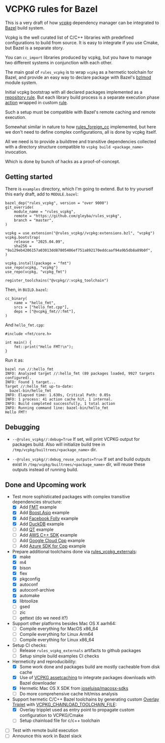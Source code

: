 # VCPKG rules for Bazel

This is a very draft of how [vcpkg](https://vcpkg.io/en/) dependency manager can be integrated to [Bazel](https://bazel.build/) build system.

Vcpkg is the well curated list of C/C++ libraries with predefined configurations to build from source.
It is easy to integrate if you use Cmake, but Bazel is a separate story.

You can `cc_import` libraries produced by vcpkg, but you have to manage two different systems in conjunction with each other.

The main goal of `rules_vcpkg` is to wrap `vcpkg` as a hermetic toolchain for Bazel, and provide an easy way to declare package with Bazel's [bzlmod](https://bazel.build/external/overview) module system.

Initial vcpkg bootstrap with all declared packages implemented as a [repository rule](https://bazel.build/external/repo). But each library build process is a separate execution phase [action](https://bazel.build/extending/rules#actions) wrapped in custom [rule](https://bazel.build/extending/rules). 

Such a setup must be compatible with Bazel's remote caching and remote execution.

Somewhat similar in nature to how [rules_foreign_cc](https://github.com/bazel-contrib/rules_foreign_cc) implemented, but here we don't need to define complex configurations, all is done by vcpkg itself. 

All we need is to provide a buildtree and transitive dependencies collected with a directory structure compatible to `vcpkg build <package_name>` invocation. 

Which is done by bunch of hacks as a proof-of-concept.

## Getting started

There is `examples` directory, which I'm going to extend.
But to try yourself this early draft, add to `MODULE.bazel`:

```
bazel_dep("rules_vcpkg", version = "over 9000")
git_override(
    module_name = "rules_vcpkg", 
    remote = "https://github.com/gleyba/rules_vcpkg",
    branch = "master",
)

vcpkg = use_extension("@rules_vcpkg//vcpkg:extensions.bzl", "vcpkg")
vcpkg.bootstrap(
    release = "2025.04.09",
    sha256 = "9a129eb4206157a03013dd87805406ef751a892170eddcaaf94a9b5db8a89b0f",
)

vcpkg.install(package = "fmt")
use_repo(vcpkg, "vcpkg")
use_repo(vcpkg, "vcpkg_fmt")

register_toolchains("@vcpkg//:vcpkg_toolchain")
```

Then, in `BUILD.bazel`:

```
cc_binary(
    name = "hello_fmt",
    srcs = ["hello_fmt.cpp"],
    deps = ["@vcpkg_fmt//:fmt"],
)
```

And `hello_fmt.cpp`:

```
#include <fmt/core.h>

int main() {
    fmt::print("Hello FMT!\n");
}
```

Run it as:

```
bazel run //:hello_fmt
INFO: Analyzed target //:hello_fmt (89 packages loaded, 9927 targets configured).
INFO: Found 1 target...
Target //:hello_fmt up-to-date:
  bazel-bin/hello_fmt
INFO: Elapsed time: 1.630s, Critical Path: 0.05s
INFO: 1 process: 41 action cache hit, 1 internal.
INFO: Build completed successfully, 1 total action
INFO: Running command line: bazel-bin/hello_fmt
Hello FMT!
```

## Debugging

- `--@rules_vcpkg//:debug=True`
    If set, will print VCPKG output for packages build.
    Also will initialize build tree in `/tmp/vcpkg/builtrees/<package_name>` dir.

- `--@rules_vcpkg//:debug_reuse_outputs=True`
    If set and build outputs exist in `/tmp/vcpkg/builtrees/<package_name>` dir,
    will reuse these outputs instead of running build.

## Done and Upcoming work

- Test more sophisticated packages with complex transitive dependencies structure:
    - [x] Add [FMT](https://github.com/fmtlib/fmt) example
    - [x] Add [Boost.Asio](https://www.boost.org/doc/libs/latest/doc/html/boost_asio.html) example
    - [x] Add [Facebook Folly](https://github.com/facebook/folly) example
    - [x] Add [DuckDB](https://duckdb.org) example
    - [ ] Add [QT](https://www.qt.io/) example
    - [ ] Add [AWS C++ SDK](https://github.com/aws/aws-sdk-cpp) example
    - [ ] Add [Google Cloud Cpp](https://github.com/googleapis/google-cloud-cpp) example
    - [ ] Add [Azure SDK for Cpp](https://github.com/Azure/azure-sdk-for-cpp/tree/main) example
- Prepare additional toolchains done via [rules_vcpkg_externals](https://github.com/gleyba/rules_vcpkg_externals):
    - [x] make
    - [x] m4
    - [x] bison
    - [x] flex
    - [x] pkgconfig
    - [x] autoconf
    - [x] autoconf-archive
    - [x] automake
    - [x] libtoolize
    - [ ] gsed
    - [ ] zic
    - [ ] gettext (do we need it?)
- Support other platforms besides Mac OS X aarh64: 
    - [ ] Compile everything for MacOS x86_64
    - [ ] Compile everything for Linux Arm64
    - [ ] Compile everything for Linux x86_64
- Setup CI checks:
    - [ ] Release `rules_vcpkg_externals` artifacts to github packages
    - [ ] Setup simple build examples CI checks
- Hermeticity and reproducibility:
    - [x] Some work done and packages build are mostly cacheable from disk cache
    - [x] Use of [VCPKG assetcaching](https://learn.microsoft.com/en-us/vcpkg/users/assetcaching?WT.mc_id=vcpkg_inproduct_cli) to integrate packages downloads with Bazel downloader
    - [x] Hermetic Mac OS X SDK from [joseluisq/macosx-sdks](https://github.com/joseluisq/macosx-sdks)
    - [ ] Do more comprehensive cache hit/miss analysis
- Support hermetic C/C++ Bazel toolchains by generating custom [Overlay Triplet](https://learn.microsoft.com/en-us/vcpkg/users/examples/overlay-triplets-linux-dynamic) with [VCPKG_CHAINLOAD_TOOLCHAIN_FILE](https://learn.microsoft.com/en-us/vcpkg/users/triplets#vcpkg_chainload_toolchain_file):
    - [x] Overlay tripplet used as entry point to propagate custom configuration to VCPKG/Cmake
    - [ ] Setup chainload file for c/c++ toolchain
- [ ] Test with remote build execution
- [ ] Announce this work in Bazel slack
